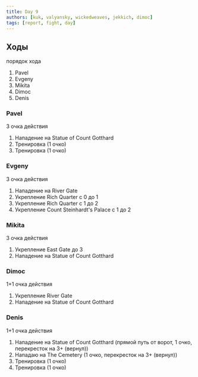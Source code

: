```yaml
---
title: Day 9
authors: [kuk, valyansky, wickedweaves, jekkich, dimoc]
tags: [report, fight, day]
---
```


## Ходы

порядок хода

1. Pavel
2. Evgeny
3. Mikita
4. Dimoc
5. Denis

### Pavel

3 очка действия

1. Нападение на Statue of Count Gotthard
2. Тренировка (1 очко)
3. Тренировка (1 очко)

### Evgeny

3 очка действия

1. Нападение на River Gate
2. Укрепление Rich Quarter c 0 до 1
3. Укрепление Rich Quarter c 1 до 2
4. Укрепление Count Steinhardt's Palace с 1 до 2

### Mikita

3 очка действия

1. Укрепление East Gate до 3
2. Нападение на Statue of Count Gotthard

### Dimoc

1+1 очка действия

1. Укрепление River Gate
2. Нападение на Statue of Count Gotthard

### Denis

1+1 очка действия

1. Нападение на Statue of Count Gotthard (прямой путь от ворот, 1 очко, перекресток на 3+ (вернул))
1. Нападаю на The Cemetery (1 очко, перекресток на 3+ (вернул))
1. Тренировка (1 очко)
1. Тренировка (1 очко)
